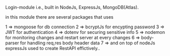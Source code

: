 Login-module i.e., built in NodeJs, ExpressJs, MongoDB(Atlas).

in this module there are several packages that uses 

 1 => mongoose for db connection
 2 => bcryptJs for encypting password
 3 => JWT for authentication
 4 => dotenv for securing sensitive info
 5 => nodemon for monitoring changes and restart server at every changes
 6 => body-parser for handling req,res body header data
 7 => and on top of nodeJs expressJs used to create RestAPI effictively..

